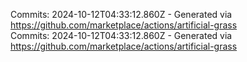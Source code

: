 Commits: 2024-10-12T04:33:12.860Z - Generated via https://github.com/marketplace/actions/artificial-grass
<br>
Commits: 2024-10-12T04:33:12.860Z - Generated via https://github.com/marketplace/actions/artificial-grass
<br>
